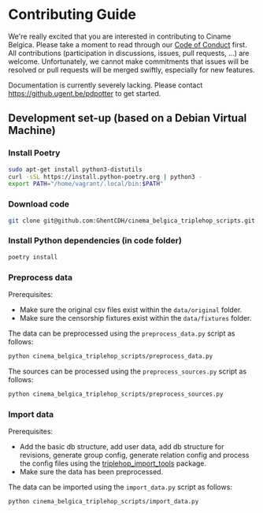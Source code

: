 # Contributing Guide

We're really excited that you are interested in contributing to Ciname Belgica. Please take a moment to read through our [Code of Conduct](CODE_OF_CONDUCT.md) first. All contributions (participation in discussions, issues, pull requests, ...) are welcome. Unfortunately, we cannot make commitments that issues will be resolved or pull requests will be merged swiftly, especially for new features.

Documentation is currently severely lacking. Please contact <https://github.ugent.be/pdpotter> to get started.

## Development set-up (based on a Debian Virtual Machine)

### Install Poetry

```sh
sudo apt-get install python3-distutils
curl -sSL https://install.python-poetry.org | python3 -
export PATH="/home/vagrant/.local/bin:$PATH"
```

### Download code

```sh
git clone git@github.com:GhentCDH/cinema_belgica_triplehop_scripts.git
```

### Install Python dependencies (in code folder)

```sh
poetry install
```

### Preprocess data

Prerequisites:

* Make sure the original csv files exist within the `data/original` folder.
* Make sure the censorship fixtures exist within the `data/fixtures` folder.

The data can be preprocessed using the `preprocess_data.py` script as follows:

```sh
python cinema_belgica_triplehop_scripts/preprocess_data.py
```

The sources can be processed using the `preprocess_sources.py` script as follows:

```sh
python cinema_belgica_triplehop_scripts/preprocess_sources.py
```

### Import data

Prerequisites:

* Add the basic db structure, add user data, add db structure for revisions, generate group config, generate relation config and process the config files using the [triplehop_import_tools](https://github.com/GhentCDH/triplehop_import_tools/blob/main/CONTRIBUTING.md) package.
* Make sure the data has been preprocessed.

The data can be imported using the `import_data.py` script as follows:

```sh
python cinema_belgica_triplehop_scripts/import_data.py
```
